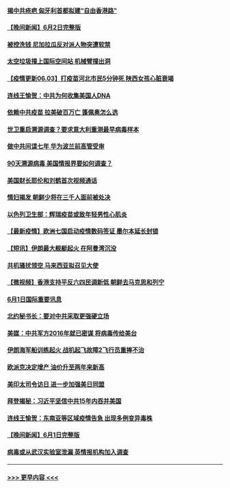 #### [揭中共疮疤 匈牙利首都拟建“自由香港路”](../pages/prog202/a103133957.md?t=06031352) 
#### [【晚间新闻】6月2日完整版](../pages/prog202/a103133871.md?t=06031352) 
#### [被控洗钱 尼加拉瓜反对派人物突遭软禁](../pages/prog202/a103133863.md?t=06031352) 
#### [太空垃圾撞上国际空间站 机械臂撞出洞](../pages/prog202/a103133403.md?t=06031352) 
#### [【疫情更新06.03】打疫苗河北市民5分钟死 陕西女孩心脏衰竭](../pages/prog202/a103133785.md?t=06031352) 
#### [连线王愉贺：中共为何收集美国人DNA](../pages/prog202/a103132822.md?t=06031352) 
#### [依赖中共疫苗 拉美破百万亡 蓬佩奥怎么选](../pages/prog202/a103132742.md?t=06031352) 
#### [世卫重启溯源调查？要求意大利重测最早病毒样本](../pages/prog202/a103133644.md?t=06031352) 
#### [做中共间谍七年 华为波兰前高管受审](../pages/prog202/a103133727.md?t=06031352) 
#### [90天溯源病毒 美国情报界要如何调查？](../pages/prog202/a103133731.md?t=06031352) 
#### [美国财长耶伦和刘鹤首次视频通话](../pages/prog202/a103133712.md?t=06031352) 
#### [情妇揭发 朝鲜少将在三千人面前被处决](../pages/prog202/a103133688.md?t=06031352) 
#### [以色列卫生部：辉瑞疫苗或致年轻男性心肌炎](../pages/prog202/a103133674.md?t=06031352) 
#### [【最新疫情】欧洲七国启动疫情数码签证 墨尔本延长封锁](../pages/prog202/a103133547.md?t=06031352) 
#### [【短讯】伊朗最大舰艇起火 在阿曼湾沉没](../pages/prog202/a103133493.md?t=06031352) 
#### [共机骚扰领空 马来西亚拟召见大使](../pages/prog202/a103133470.md?t=06031352) 
#### [【微视频】香港支持平反六四民调新低 朝鲜去马克思和列宁](../pages/prog202/a103133425.md?t=06031352) 
#### [6月1日国际重要讯息](../pages/prog202/a103133255.md?t=06031352) 
#### [北约秘书长：要对中共采取更强硬立场](../pages/prog202/a103133184.md?t=06031352) 
#### [美媒：中共军方2016年就已密谋 将病毒传给美台](../pages/prog202/a103133096.md?t=06031352) 
#### [伊朗海军船训练起火 战机起飞故障2飞行员重摔不治](../pages/prog202/a103133064.md?t=06031352) 
#### [欧派克决定增产 油价升至两年来新高](../pages/prog202/a103132761.md?t=06031352) 
#### [美印太司令访日 进一步加强美日同盟](../pages/prog202/a103132790.md?t=06031352) 
#### [拜登揭秘：习近平坚信中共15年内吞并美国](../pages/prog202/a103131974.md?t=06031352) 
#### [连线王愉贺：东南亚等区域疫情告急 出现多例变异毒株](../pages/prog202/a103132049.md?t=06031352) 
#### [【晚间新闻】6月1日完整版](../pages/prog202/a103132970.md?t=06031352) 
#### [病毒或从武汉实验室泄漏 英情报机构加入调查](../pages/prog202/a103131926.md?t=06031352) 

----
#### [ >>> 更早内容 <<< ](../indexes/prog202-earlier.md)
